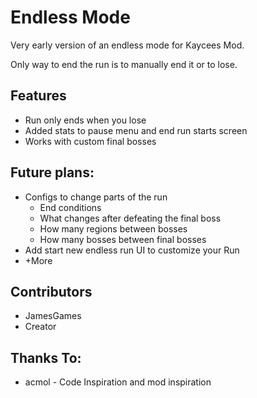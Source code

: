 # Endless Mode

Very early version of an endless mode for Kaycees Mod.

Only way to end the run is to manually end it or to lose.

## Features
- Run only ends when you lose
- Added stats to pause menu and end run starts screen
- Works with custom final bosses


## Future plans:
- Configs to change parts of the run
    - End conditions
    - What changes after defeating the final boss
    - How many regions between bosses
    - How many bosses between final bosses
- Add start new endless run UI to customize your Run
- +More

## Contributors
- JamesGames
- Creator

## Thanks To:
- acmol - Code Inspiration and mod inspiration
